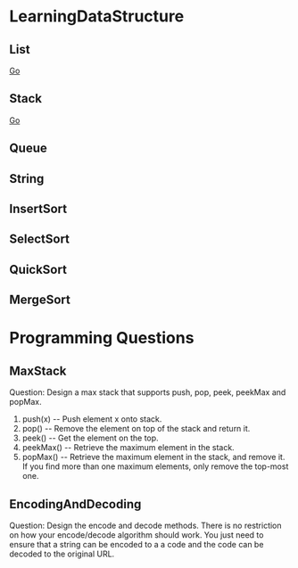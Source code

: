 # LearningDataStructure

## List
[Go](https://github.com/gucheng0712/LearningDataStructure/tree/master/DataStructureStudy/001-List)

## Stack
[Go](https://github.com/gucheng0712/LearningDataStructure/tree/master/DataStructureStudy/002-Stack)

## Queue

## String

## InsertSort

## SelectSort

## QuickSort

## MergeSort

# Programming Questions
## MaxStack
    
Question: Design a max stack that supports push, pop, peek, peekMax and popMax.

1. push(x) -- Push element x onto stack.
2. pop() -- Remove the element on top of the stack and return it.
3. peek() -- Get the element on the top.
4. peekMax() -- Retrieve the maximum element in the stack.
5. popMax() -- Retrieve the maximum element in the stack, and remove it. If you find more than one maximum elements, only remove the top-most one.

## EncodingAndDecoding

Question: Design the encode and decode methods. There is no restriction on how your encode/decode algorithm should work. You just need to ensure that a string can be encoded to a a code and the code can be decoded to the original URL.
